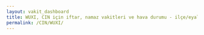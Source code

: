 ```yaml
---
layout: vakit_dashboard
title: WUXI, CIN için iftar, namaz vakitleri ve hava durumu - ilçe/eyalet seç
permalink: /CIN/WUXI/
---
```


<script type="text/javascript">
  var GLOBAL_COUNTRY = 'CIN';
  var GLOBAL_CITY = 'WUXI';
  var GLOBAL_STATE = '';
  var lat = 72;
  var lon = 21;
</script>
